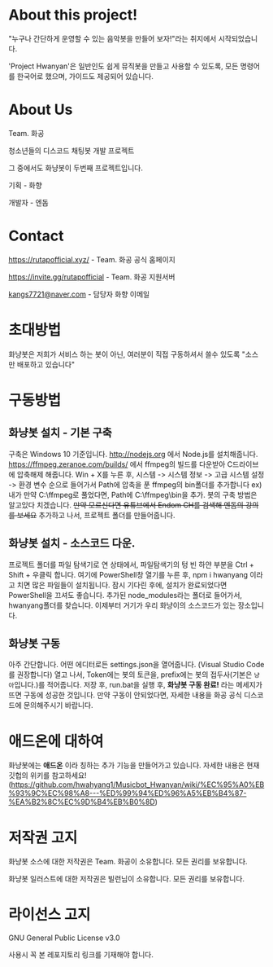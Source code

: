 # About this project!

"누구나 간단하게 운영할 수 있는 음악봇을 만들어 보자!"라는 취지에서 시작되었습니다.

'Project Hwanyan'은 일반인도 쉽게 뮤직봇을 만들고 사용할 수 있도록, 모든 명령어를 한국어로 했으며, 가이드도 제공되어 있습니다.

# About Us

Team. 화공

청소년들의 디스코드 채팅봇 개발 프로젝트

그 중에서도 화냥봇이 두번째 프로젝트입니다.

기획 - 화향

개발자 - 엔돔

# Contact

https://rutapofficial.xyz/ - Team. 화공 공식 홈페이지

https://invite.gg/rutapofficial - Team. 화공 지원서버

kangs7721@naver.com - 담당자 화향 이메일

# 초대방법

화냥봇은 저희가 서비스 하는 봇이 아닌, 여러분이 직접 구동하셔서 쓸수 있도록 "소스만 배포하고 있습니다"

# 구동방법

## 화냥봇 설치 - 기본 구축

구축은 Windows 10 기준입니다.
http://nodejs.org 에서 Node.js를 설치해줍니다.
https://ffmpeg.zeranoe.com/builds/ 에서 ffmpeg의 빌드를 다운받아 C드라이브에 압축해제 해줍니다.
Win + X를 누른 후, 시스템 -> 시스템 정보 -> 고급 시스템 설정 -> 환경 변수 순으로 들어가서
Path에 압축을 푼 ffmpeg의 bin폴더를 추가합니다
ex) 내가 만약 C:\ffmpeg로 풀었다면, Path에 C:\ffmpeg\bin을 추가.
봇의 구축 방법은 알고있다 치겠습니다. ~~만약 모르신다면 유튜브에서 Endom CH를 검색해 엔돔의 강의를 보세요~~
추가하고 나서, 프로젝트 폴더를 만들어줍니다.

## 화냥봇 설치 - 소스코드 다운.

프로젝트 폴더를 파일 탐색기로 연 상태에서, 파일탐색기의 텅 빈 하얀 부분을 Ctrl + Shift + 우클릭 합니다.
여기에 PowerShell창 열기를 누른 후, npm i hwanyang 이라고 치면 많은 파일들이 설치됩니다.
잠시 기다린 후에, 설치가 완료되었다면 PowerShell을 끄셔도 좋습니다.
추가된 node_modules라는 폴더로 들어가서, hwanyang폴더를 찾습니다.
이제부터 거기가 우리 화냥이의 소스코드가 있는 장소입니다.

## 화냥봇 구동

아주 간단합니다. 어떤 에디터로든 settings.json을 열어줍니다. (Visual Studio Code를 권장합니다)
열고 나서, Token에는 봇의 토큰을, prefix에는 봇의 접두사(기본은 `냥아`입니다.)를 적어줍니다.
저장 후, run.bat을 실행 후, **화냥봇 구동 완료!** 라는 메세지가 뜨면 구동에 성공한 것입니다.
만약 구동이 안되었다면, 자세한 내용을 화공 공식 디스코드에 문의해주시기 바랍니다.

# 애드온에 대하여

화냥봇에는 **애드온** 이라 칭하는 추가 기능을 만들어가고 있습니다.
자세한 내용은 현재 깃헙의 위키를 참고하세요! (https://github.com/hwahyang1/Musicbot_Hwanyan/wiki/%EC%95%A0%EB%93%9C%EC%98%A8---%ED%99%94%ED%96%A5%EB%B4%87-%EA%B2%8C%EC%9D%B4%EB%B0%8D)

# 저작권 고지

화냥봇 소스에 대한 저작권은 Team. 화공이 소유합니다. 모든 권리를 보유합니다.

화냥봇 일러스트에 대한 저작권은 빌런님이 소유합니다. 모든 권리를 보유합니다.

# 라이선스 고지

GNU General Public License v3.0

사용시 꼭 본 레포지토리 링크를 기재해야 합니다.
